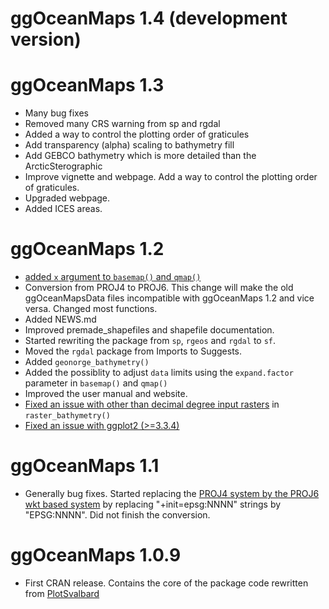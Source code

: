 # ggOceanMaps 1.4 (development version)

# ggOceanMaps 1.3

* Many bug fixes
* Removed many CRS warning from sp and rgdal
* Added a way to control the plotting order of graticules
* Add transparency (alpha) scaling to bathymetry fill
* Add GEBCO bathymetry which is more detailed than the ArcticSterographic
* Improve vignette and webpage. Add a way to control the plotting order of graticules.
* Upgraded webpage.
* Added ICES areas.

# ggOceanMaps 1.2

* [added `x` argument to `basemap()` and `qmap()`](https://github.com/MikkoVihtakari/ggOceanMaps/issues/11)
* Conversion from PROJ4 to PROJ6. This change will make the old ggOceanMapsData files incompatible with ggOceanMaps 1.2 and vice versa. Changed most functions. 
* Added NEWS.md
* Improved premade_shapefiles and shapefile documentation.
* Started rewriting the package from `sp`, `rgeos` and `rgdal` to `sf`. 
* Moved the `rgdal` package from Imports to Suggests.
* Added `geonorge_bathymetry()`
* Added the possiblity to adjust `data` limits using the `expand.factor` parameter in `basemap()` and `qmap()`
* Improved the user manual and website.
* [Fixed an issue with other than decimal degree input rasters](https://github.com/MikkoVihtakari/ggOceanMaps/issues/2) in `raster_bathymetry()`
* [Fixed an issue with ggplot2 (>=3.3.4)](https://github.com/MikkoVihtakari/ggOceanMaps/issues/3)
         
# ggOceanMaps 1.1

* Generally bug fixes. Started replacing the [PROJ4 system by the PROJ6 wkt based system](https://www.earthdatascience.org/courses/use-data-open-source-python/intro-vector-data-python/spatial-data-vector-shapefiles/epsg-proj4-coordinate-reference-system-formats-python/) by replacing "+init=epsg:NNNN" strings by "EPSG:NNNN". Did not finish the conversion. 

# ggOceanMaps 1.0.9

* First CRAN release. Contains the core of the package code rewritten from [PlotSvalbard](https://github.com/MikkoVihtakari/PlotSvalbard/)
